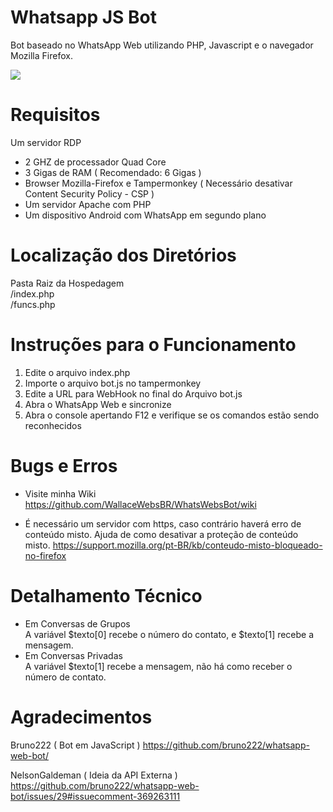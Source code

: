 # Whatsapp JS Bot
Bot baseado no WhatsApp Web utilizando PHP, Javascript e o navegador Mozilla Firefox.

[![](http://img.youtube.com/vi/FQPqMtv7XSo/0.jpg)](http://www.youtube.com/watch?v=FQPqMtv7XSo "")

# Requisitos
Um servidor RDP
  - 2 GHZ de processador Quad Core
  - 3 Gigas de RAM ( Recomendado: 6 Gigas )
  - Browser Mozilla-Firefox e Tampermonkey ( Necessário desativar Content Security Policy - CSP )
  - Um servidor Apache com PHP
  - Um dispositivo Android com WhatsApp em segundo plano

# Localização dos Diretórios
Pasta Raiz da Hospedagem<br />
/index.php<br />
/funcs.php

# Instruções para o Funcionamento
1. Edite o arquivo index.php
2. Importe o arquivo bot.js no tampermonkey
3. Edite a URL para WebHook no final do Arquivo bot.js
4. Abra o WhatsApp Web e sincronize
5. Abra o console apertando F12 e verifique se os comandos estão sendo reconhecidos

# Bugs e Erros
- Visite minha Wiki
https://github.com/WallaceWebsBR/WhatsWebsBot/wiki

- É necessário um servidor com https, caso contrário haverá erro de conteúdo misto.
Ajuda de como desativar a proteção de conteúdo misto.
https://support.mozilla.org/pt-BR/kb/conteudo-misto-bloqueado-no-firefox

# Detalhamento Técnico
- Em Conversas de Grupos <br />
A variável $texto[0] recebe o número do contato, e $texto[1] recebe a mensagem.<br />
- Em Conversas Privadas <br />
A variável $texto[1] recebe a mensagem, não há como receber o número de contato.

# Agradecimentos
Bruno222 ( Bot em JavaScript )
https://github.com/bruno222/whatsapp-web-bot/

NelsonGaldeman ( Ideia da API Externa )
https://github.com/bruno222/whatsapp-web-bot/issues/29#issuecomment-369263111
